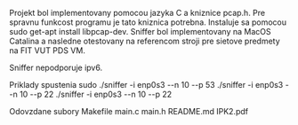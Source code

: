 Projekt bol implementovany pomocou jazyka C a kniznice pcap.h. 
Pre spravnu funkcost programu je tato kniznica potrebna. 
Instaluje sa pomocou sudo get-apt install libpcap-dev.
Sniffer bol implementovany na MacOS Catalina a nasledne otestovany na referencom stroji
pre sietove predmety na FIT VUT PDS VM.

Sniffer nepodporuje ipv6. 

Priklady spustenia sudo ./sniffer -i enp0s3 --n 10 --p 53
                        ./sniffer -i enp0s3 --n 10 --p 22
                        ./sniffer -i enp0s3 --n 10 --p 22
                        
Odovzdane subory    Makefile
                    main.c
                    main.h
                    README.md
                    IPK2.pdf